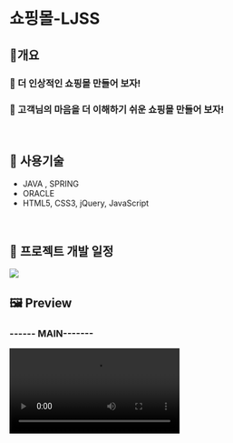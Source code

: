 <h1>쇼핑몰-LJSS </h1>
<h2>🥇개요</h2>
<h3>🎯 더 인상적인 쇼핑몰 만들어 보자!</h3>
<h3>🎯 고객님의 마음을 더 이해하기 쉬운 쇼핑몰 만들어 보자!</h3>
<br>

<h2>🚀 사용기술</h2>
<ul>
  <li> JAVA , SPRING</li>
  <li>ORACLE</li>
  <li>HTML5, CSS3, jQuery, JavaScript</li>
</ul>
<br>

<h2>📆 프로젝트 개발 일정 </h2>
<img src="https://github.com/sxw77435/MiniProject_LJSS/assets/149069669/14cac325-126c-46e6-a2df-c5c4df70134c">

<div class="video">
<h2>🖼 Preview </h2>
<h3>------ MAIN-------</h3>
<video src="https://github.com/sxw77435/MiniProject_LJSS/assets/149069669/17594cfb-f02a-40e2-8ac6-bf751a31c956">

<h3>------ 회원가입/로그인-------</h3>
<video src="https://github.com/sxw77435/MiniProject_LJSS/assets/149069669/2d55dfd6-7f06-405a-a105-390aee116d7c">

</div>
